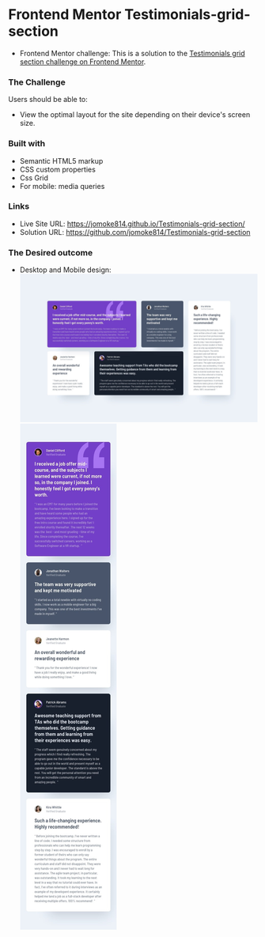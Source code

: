 # Frontend Mentor Testimonials-grid-section
- Frontend Mentor challenge: This is a solution to the [Testimonials grid section challenge on Frontend Mentor](https://www.frontendmentor.io/challenges/testimonials-grid-section-Nnw6J7Un7).

### The Challenge
Users should be able to:
- View the optimal layout for the site depending on their device's screen size.

### Built with
- Semantic HTML5 markup
- CSS custom properties
- Css Grid
- For mobile: media queries

### Links
- Live Site URL: https://jomoke814.github.io/Testimonials-grid-section/
- Solution URL: https://github.com/jomoke814/Testimonials-grid-section

### The Desired outcome
- Desktop and Mobile design:
![desired outcome](./images/desktop-design.jpg)
![desired outcome](./images/mobile-design.jpg)